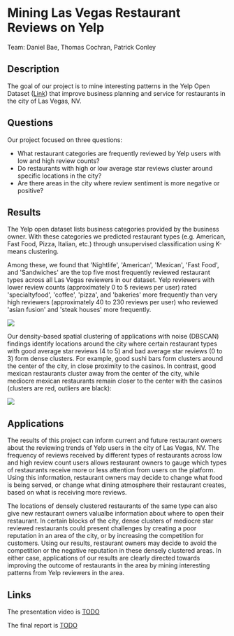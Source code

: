 # Mining Las Vegas Restaurant Reviews on Yelp

Team: Daniel Bae, Thomas Cochran, Patrick Conley

## Description

The goal of our project is to mine interesting patterns in the Yelp Open Dataset ([Link](https://www.yelp.com/dataset)) that improve business planning and service for restaurants in the city of Las Vegas, NV. 

## Questions

Our project focused on three questions:

* What restaurant categories are frequently reviewed by Yelp users with low and high review counts?
* Do restaurants with high or low average star reviews cluster around specific locations in the city?
* Are there areas in the city where review sentiment is more negative or positive?

## Results

The Yelp open dataset lists business categories provided by the business owner. With these categories we predicted restaurant types (e.g. American, Fast Food, Pizza, Italian, etc.) through unsupervised classification using K-means clustering. 

Among these, we found that 'Nightlife', 'American', 'Mexican', 'Fast Food', and 'Sandwiches' are the top five most frequently reviewed restaurant types across all Las Vegas reviewers in our dataset. Yelp reviewers with lower review counts (approximately 0 to 5 reviews per user) rated 'specialtyfood', 'coffee', 'pizza', and 'bakeries' more frequently than very high reviewers (approximately 40 to 230 reviews per user) who reviewed 'asian fusion' and 'steak houses' more frequently. 


<img src="https://github.com/danieljbae/CS-4502-Project/tree/master/Analysis/Figures/fig1.png" raw=true>


Our density-based spatial clustering of applications with noise (DBSCAN) findings identify locations around the city where certain restaurant types with good average star reviews (4 to 5) and bad average star reviews (0 to 3) form dense clusters. For example, good sushi bars form clusters around the center of the city, in close proximity to the casinos. In contrast, good mexican restaurants cluster away from the center of the city, while mediocre mexican restaurants remain closer to the center with the casinos (clusters are red, outliers are black):


<img src="https://github.com/danieljbae/CS-4502-Project/tree/master/Analysis/Figures/fig2.png" raw=true>


## Applications

The results of this project can inform current and future restaurant owners about the reviewing trends of Yelp users in the city of Las Vegas, NV. The frequency of reviews received by different types of restaurants across low and high review count users allows restaurant owners to gauge which types of restaurants receive more or less attention from users on the platform. Using this information, restaurant owners may decide to change what food is being served, or change what dining atmosphere their restaurant creates, based on what is receiving more reviews. 


The locations of densely clustered restaurants of the same type can also give new restaurant owners valualbe information about where to open their restaurant. In certain blocks of the city, dense clusters of mediocre star reviewed restaurants could present challenges by creating a poor reputation in an area of the city, or by increasing the competition for customers. Using our results, restaurant owners may decide to avoid the competition or the negative reputation in these densely clustered areas. In either case, applications of our results are clearly directed towards improving the outcome of restaurants in the area by mining interesting patterns from Yelp reviewers in the area.


## Links

The presentation video is [TODO](https://www.python.org/)

The final report is [TODO](https://www.python.org/)
